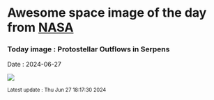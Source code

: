 
# Awesome space image of the day from [NASA](https://api.nasa.gov/)

### Today image : Protostellar Outflows in Serpens
Date : 2024-06-27

![](https://apod.nasa.gov/apod/image/2406/STScI-SerpNorth1024.png)

<small>Latest update : Thu Jun 27 18:17:30 2024</small>
        